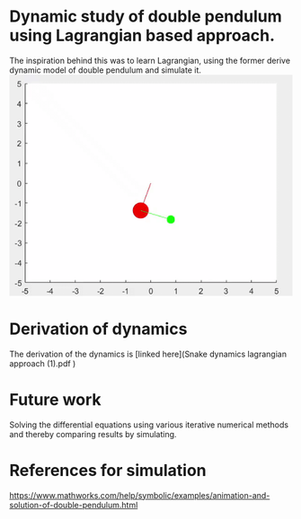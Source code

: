 # Dynamic study of double pendulum using Lagrangian based approach.
The inspiration behind this was to learn Lagrangian, using the former derive dynamic model of double pendulum and simulate it. 
![gif of model](WhatsApp-Video-2020-09-21-at-512.gif?raw=True "Double Pendulum")


# Derivation of dynamics
The derivation of the dynamics is [linked here](Snake dynamics lagrangian approach (1).pdf
)

# Future work
Solving the differential equations using various iterative numerical methods and thereby comparing results by simulating.

# References for simulation
https://www.mathworks.com/help/symbolic/examples/animation-and-solution-of-double-pendulum.html


